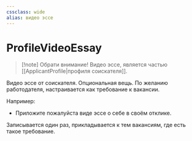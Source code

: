 ```yaml
---
cssclass: wide
alias: видео эссе
---
```


# ProfileVideoEssay

>[!note] Обрати внимание!
>Видео эссе, является частью [[ApplicantProfile|профиля соискателя]].

Видео эссе от соискателя. Опциональная вещь. По желанию работодателя, настраивается как требование к вакансии. 

Например: 
- Приложите пожалуйста виде эссе о себе в своём отклике. 

Записывается один раз, прикладывается к тем вакансиям, где есть такое требование. 
